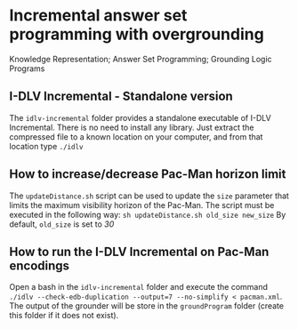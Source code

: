 # Incremental answer set programming with overgrounding
Knowledge Representation; Answer Set Programming; Grounding Logic Programs

## I-DLV Incremental - Standalone version
The `idlv-incremental` folder provides a standalone executable of I-DLV Incremental. 
There is no need to install any library.
Just extract the compressed file to a known location on your computer, and from that location type `./idlv`

## How to increase/decrease Pac-Man horizon limit
The `updateDistance.sh` script can be used to update the `size` parameter that limits the maximum visibility horizon of
the Pac-Man.
The script must be executed in the following way: 
`sh updateDistance.sh old_size new_size`
By default, `old_size` is set to *30*

## How to run the I-DLV Incremental on Pac-Man encodings
Open a bash in the `idlv-incremental` folder and execute the command `./idlv --check-edb-duplication --output=7 --no-simplify < pacman.xml`. The output of the grounder will be store in the `groundProgram` folder (create this folder if it does not exist).
